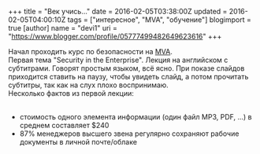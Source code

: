 +++
title = "Век учись..."
date = 2016-02-05T03:38:00Z
updated = 2016-02-05T04:00:10Z
tags = ["интересное", "MVA", "обучение"]
blogimport = true 
[author]
	name = "devi1"
	uri = "https://www.blogger.com/profile/05777499482649623616"
+++

Начал проходить курс по безопасности на <a href="https://borntolearn.mslearn.net/knowitproveit/p/home" target="_blank">MVA</a>.<br />Первая тема "Security in the Enterprise". Лекция на английском с субтитрами. Говорят простым языком, всё ясно. При показе слайдов приходится ставить на паузу, чтобы увидеть слайд, а потом прочитать субтитры, так как на слух плохо воспринимаю.<br />Несколько фактов из первой лекции:<br /><br /><ul><li>стоимость одного элемента информации (один файл MP3, PDF, ...) в среднем составляет $240</li><li>87% менеджеров высшего звена регулярно сохраняют рабочие документы в личной почте/облаке</li></ul>
